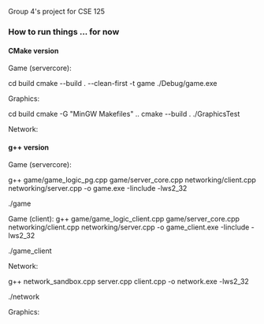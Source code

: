 Group 4's project for CSE 125

### How to run things ... for now
#### CMake version
Game (servercore):

cd build
cmake --build . --clean-first -t game
./Debug/game.exe

Graphics:

cd build
cmake -G "MinGW Makefiles" ..
cmake --build .
./GraphicsTest

Network:



#### g++ version
Game (servercore):

g++ game/game_logic_pg.cpp game/server_core.cpp networking/client.cpp networking/server.cpp -o game.exe -Iinclude -lws2_32

./game

Game (client):
g++ game/game_logic_client.cpp game/server_core.cpp networking/client.cpp networking/server.cpp -o game_client.exe -Iinclude -lws2_32

./game_client

Network:

g++ network_sandbox.cpp server.cpp client.cpp -o network.exe -lws2_32

./network

Graphics:
